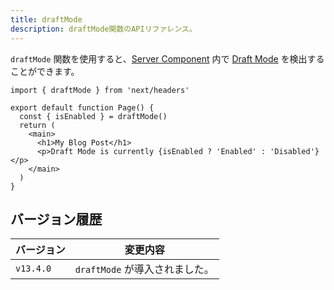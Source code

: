 ```yaml
---
title: draftMode
description: draftMode関数のAPIリファレンス。
---
```


`draftMode` 関数を使用すると、[Server Component](/docs/app-router/building-your-application/rendering/server-components)
内で [Draft Mode](/docs/app-router/building-your-application/configuring/draft-mode) を検出することができます。

```tsx title="app/page.js"
import { draftMode } from 'next/headers'

export default function Page() {
  const { isEnabled } = draftMode()
  return (
    <main>
      <h1>My Blog Post</h1>
      <p>Draft Mode is currently {isEnabled ? 'Enabled' : 'Disabled'}</p>
    </main>
  )
}
```

## バージョン履歴

| バージョン | 変更内容                       |
| ---------- | ------------------------------ |
| `v13.4.0`  | `draftMode` が導入されました。 |
